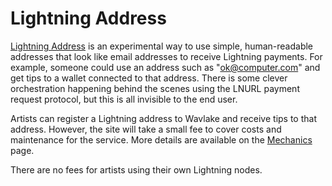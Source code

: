 # Lightning Address

[Lightning Address](https://lightningaddress.com) is an experimental way to use simple, human-readable addresses that look like email addresses to receive Lightning payments. For example, someone could use an address such as "ok@computer.com" and get tips to a wallet connected to that address. There is some clever orchestration happening behind the scenes using the LNURL payment request protocol, but this is all invisible to the end user.

Artists can register a Lightning address to Wavlake and receive tips to that address. However, the site will take a small fee to cover costs and maintenance for the service. More details are available on the [Mechanics](../mechanics.md#fees) page.

There are no fees for artists using their own Lightning nodes.
